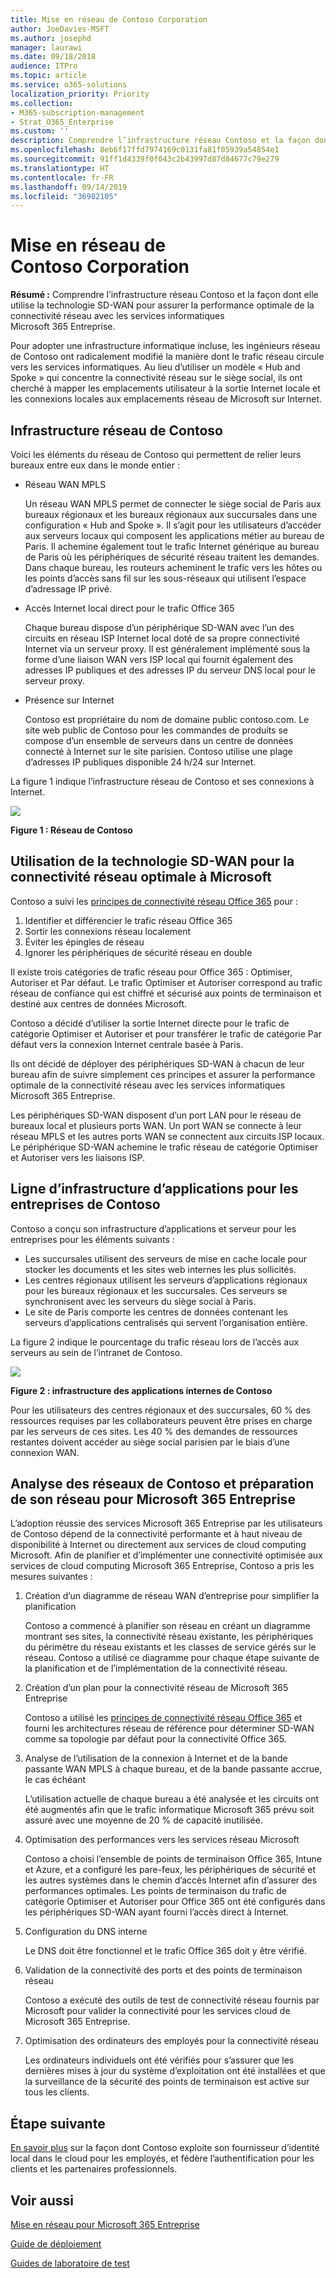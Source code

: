 ```yaml
---
title: Mise en réseau de Contoso Corporation
author: JoeDavies-MSFT
ms.author: josephd
manager: laurawi
ms.date: 09/18/2018
audience: ITPro
ms.topic: article
ms.service: o365-solutions
localization_priority: Priority
ms.collection:
- M365-subscription-management
- Strat_O365_Enterprise
ms.custom: ''
description: Comprendre l’infrastructure réseau Contoso et la façon dont elle utilise la technologie SD-WAN pour assurer la performance optimale de la connectivité réseau avec les services informatiques Microsoft 365 Entreprise.
ms.openlocfilehash: 8eb6f17ffd7974169c0131fa81f05939a54854e1
ms.sourcegitcommit: 91ff1d4339f0f043c2b43997d87d84677c79e279
ms.translationtype: HT
ms.contentlocale: fr-FR
ms.lasthandoff: 09/14/2019
ms.locfileid: "36982105"
---
```

# <a name="networking-for-the-contoso-corporation"></a>Mise en réseau de Contoso Corporation

**Résumé :** Comprendre l’infrastructure réseau Contoso et la façon dont elle utilise la technologie SD-WAN pour assurer la performance optimale de la connectivité réseau avec les services informatiques Microsoft 365 Entreprise.

Pour adopter une infrastructure informatique incluse, les ingénieurs réseau de Contoso ont radicalement modifié la manière dont le trafic réseau circule vers les services informatiques. Au lieu d’utiliser un modèle « Hub and Spoke » qui concentre la connectivité réseau sur le siège social, ils ont cherché à mapper les emplacements utilisateur à la sortie Internet locale et les connexions locales aux emplacements réseau de Microsoft sur Internet.

## <a name="contosos-networking-infrastructure"></a>Infrastructure réseau de Contoso

Voici les éléments du réseau de Contoso qui permettent de relier leurs bureaux entre eux dans le monde entier :

- Réseau WAN MPLS

  Un réseau WAN MPLS permet de connecter le siège social de Paris aux bureaux régionaux et les bureaux régionaux aux succursales dans une configuration « Hub and Spoke ». Il s’agit pour les utilisateurs d’accéder aux serveurs locaux qui composent les applications métier au bureau de Paris. Il achemine également tout le trafic Internet générique au bureau de Paris où les périphériques de sécurité réseau traitent les demandes. Dans chaque bureau, les routeurs acheminent le trafic vers les hôtes ou les points d’accès sans fil sur les sous-réseaux qui utilisent l’espace d’adressage IP privé.

- Accès Internet local direct pour le trafic Office 365

  Chaque bureau dispose d’un périphérique SD-WAN avec l’un des circuits en réseau ISP Internet local doté de sa propre connectivité Internet via un serveur proxy. Il est généralement implémenté sous la forme d’une liaison WAN vers ISP local qui fournit également des adresses IP publiques et des adresses IP du serveur DNS local pour le serveur proxy.

- Présence sur Internet

  Contoso est propriétaire du nom de domaine public contoso.com. Le site web public de Contoso pour les commandes de produits se compose d’un ensemble de serveurs dans un centre de données connecté à Internet sur le site parisien. Contoso utilise une plage d’adresses IP publiques disponible 24 h/24 sur Internet.

La figure 1 indique l’infrastructure réseau de Contoso et ses connexions à Internet.

![](./media/contoso-networking/contoso-networking-fig1.png)
 
**Figure 1 : Réseau de Contoso**

## <a name="use-of-sd-wan-for-optimal-network-connectivity-to-microsoft"></a>Utilisation de la technologie SD-WAN pour la connectivité réseau optimale à Microsoft

Contoso a suivi les [principes de connectivité réseau Office 365](https://docs.microsoft.com/office365/enterprise/office-365-network-connectivity-principles) pour :

1. Identifier et différencier le trafic réseau Office 365
2. Sortir les connexions réseau localement
3. Éviter les épingles de réseau
4. Ignorer les périphériques de sécurité réseau en double

Il existe trois catégories de trafic réseau pour Office 365 : Optimiser, Autoriser et Par défaut. Le trafic Optimiser et Autoriser correspond au trafic réseau de confiance qui est chiffré et sécurisé aux points de terminaison et destiné aux centres de données Microsoft.

Contoso a décidé d’utiliser la sortie Internet directe pour le trafic de catégorie Optimiser et Autoriser et pour transférer le trafic de catégorie Par défaut vers la connexion Internet centrale basée à Paris.

Ils ont décidé de déployer des périphériques SD-WAN à chacun de leur bureau afin de suivre simplement ces principes et assurer la performance optimale de la connectivité réseau avec les services informatiques Microsoft 365 Entreprise.

Les périphériques SD-WAN disposent d’un port LAN pour le réseau de bureaux local et plusieurs ports WAN. Un port WAN se connecte à leur réseau MPLS et les autres ports WAN se connectent aux circuits ISP locaux. Le périphérique SD-WAN achemine le trafic réseau de catégorie Optimiser et Autoriser vers les liaisons ISP.

## <a name="contosos-line-of-business-app-infrastructure"></a>Ligne d’infrastructure d’applications pour les entreprises de Contoso

Contoso a conçu son infrastructure d’applications et serveur pour les entreprises pour les éléments suivants :

- Les succursales utilisent des serveurs de mise en cache locale pour stocker les documents et les sites web internes les plus sollicités.
- Les centres régionaux utilisent les serveurs d’applications régionaux pour les bureaux régionaux et les succursales. Ces serveurs se synchronisent avec les serveurs du siège social à Paris.
- Le site de Paris comporte les centres de données contenant les serveurs d’applications centralisés qui servent l’organisation entière.

La figure 2 indique le pourcentage du trafic réseau lors de l’accès aux serveurs au sein de l’intranet de Contoso.

![](./media/contoso-networking/contoso-networking-fig2.png)
 
**Figure 2 : infrastructure des applications internes de Contoso**

Pour les utilisateurs des centres régionaux et des succursales, 60 % des ressources requises par les collaborateurs peuvent être prises en charge par les serveurs de ces sites. Les 40 % des demandes de ressources restantes doivent accéder au siège social parisien par le biais d’une connexion WAN.

## <a name="contosos-network-analysis-and-preparation-of-their-network-for-microsoft-365-enterprise"></a>Analyse des réseaux de Contoso et préparation de son réseau pour Microsoft 365 Entreprise

L’adoption réussie des services Microsoft 365 Entreprise par les utilisateurs de Contoso dépend de la connectivité performante et à haut niveau de disponibilité à Internet ou directement aux services de cloud computing Microsoft. Afin de planifier et d’implémenter une connectivité optimisée aux services de cloud computing Microsoft 365 Entreprise, Contoso a pris les mesures suivantes :

1. Création d’un diagramme de réseau WAN d’entreprise pour simplifier la planification

   Contoso a commencé à planifier son réseau en créant un diagramme montrant ses sites, la connectivité réseau existante, les périphériques du périmètre du réseau existants et les classes de service gérés sur le réseau. Contoso a utilisé ce diagramme pour chaque étape suivante de la planification et de l’implémentation de la connectivité réseau.

2. Création d’un plan pour la connectivité réseau de Microsoft 365 Entreprise

   Contoso a utilisé les [principes de connectivité réseau Office 365](https://docs.microsoft.com/office365/enterprise/office-365-network-connectivity-principles) et fourni les architectures réseau de référence pour déterminer SD-WAN comme sa topologie par défaut pour la connectivité Office 365.

3. Analyse de l’utilisation de la connexion à Internet et de la bande passante WAN MPLS à chaque bureau, et de la bande passante accrue, le cas échéant

   L’utilisation actuelle de chaque bureau a été analysée et les circuits ont été augmentés afin que le trafic informatique Microsoft 365 prévu soit assuré avec une moyenne de 20 % de capacité inutilisée.

4. Optimisation des performances vers les services réseau Microsoft

   Contoso a choisi l’ensemble de points de terminaison Office 365, Intune et Azure, et a configuré les pare-feux, les périphériques de sécurité et les autres systèmes dans le chemin d’accès Internet afin d’assurer des performances optimales. Les points de terminaison du trafic de catégorie Optimiser et Autoriser pour Office 365 ont été configurés dans les périphériques SD-WAN ayant fourni l’accès direct à Internet.

5. Configuration du DNS interne

   Le DNS doit être fonctionnel et le trafic Office 365 doit y être vérifié.

6. Validation de la connectivité des ports et des points de terminaison réseau

   Contoso a exécuté des outils de test de connectivité réseau fournis par Microsoft pour valider la connectivité pour les services cloud de Microsoft 365 Entreprise.

7. Optimisation des ordinateurs des employés pour la connectivité réseau

   Les ordinateurs individuels ont été vérifiés pour s’assurer que les dernières mises à jour du système d’exploitation ont été installées et que la surveillance de la sécurité des points de terminaison est active sur tous les clients.

## <a name="next-step"></a>Étape suivante

[En savoir plus](contoso-identity.md) sur la façon dont Contoso exploite son fournisseur d’identité local dans le cloud pour les employés, et fédère l’authentification pour les clients et les partenaires professionnels.

## <a name="see-also"></a>Voir aussi

[Mise en réseau pour Microsoft 365 Entreprise](networking-infrastructure.md)

[Guide de déploiement](deploy-microsoft-365-enterprise.md)

[Guides de laboratoire de test](m365-enterprise-test-lab-guides.md)

